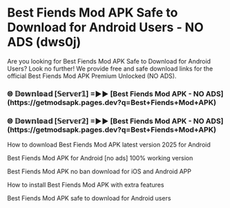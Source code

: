 # Best Fiends Mod APK Safe to Download for Android Users - NO ADS (dws0j)

Are you looking for Best Fiends Mod APK Safe to Download for Android Users? Look no further! We provide free and safe download links for the official Best Fiends Mod APK Premium Unlocked (NO ADS).

<h3>🌐 𝔻𝕠𝕨𝕟𝕝𝕠𝕒𝕕 [𝕊𝕖𝕣𝕧𝕖𝕣𝟙] =►► [Best Fiends Mod APK - NO ADS](https://getmodsapk.pages.dev?q=Best+Fiends+Mod+APK)</h3>

<h3>🌐 𝔻𝕠𝕨𝕟𝕝𝕠𝕒𝕕 [𝕊𝕖𝕣𝕧𝕖𝕣𝟚] =►► [Best Fiends Mod APK - NO ADS](https://getmodsapk.pages.dev?q=Best+Fiends+Mod+APK)</h3>

How to download Best Fiends Mod APK latest version 2025 for Android

Best Fiends Mod APK for Android [no ads] 100% working version

Best Fiends Mod APK no ban download for iOS and Android APP

How to install Best Fiends Mod APK with extra features

Best Fiends Mod APK safe to download for Android users